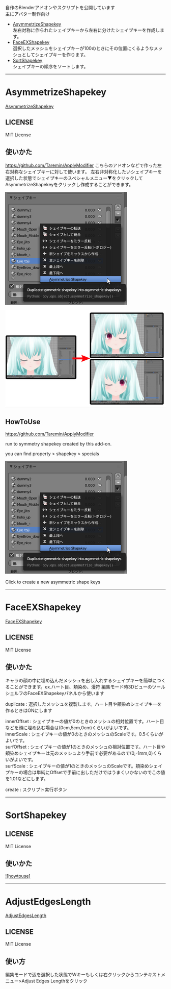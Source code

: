自作のBlenderアドオンやスクリプトを公開しています  
主にアバター制作向け  
- [AsymmetrizeShapekey](https://github.com/lowteq/blenderScripts/blob/master/scripts/AsymmetrizeShapekey.py)  
左右対称に作られたシェイプキーから左右に分けたシェイプキーを作成します。
- [FaceEXShapekey](https://github.com/lowteq/blenderScripts/blob/master/scripts/faceexshapekey.py)  
選択したメッシュをシェイプキーが100のときにその位置にくるようなメッシュとしてシェイプキーを作ります。
- [SortShapekey](https://github.com/lowteq/blenderScripts/blob/master/scripts/sortshapekey.py)  
シェイプキーの順序をソートします。
---

# AsymmetrizeShapekey
[AsymmetrizeShapekey](https://github.com/lowteq/blenderScripts/blob/master/scripts/AsymmetrizeShapekey.py)  
## LICENSE
MIT License
## 使いかた
https://github.com/Taremin/ApplyModifier
こちらのアドオンなどで作った左右対称なシェイプキーに対して使います。
左右非対称化したいシェイプキーを選択した状態でシェイプキーのスペシャルメニュー▼をクリックしてAsymmetrizeShapekeyをクリックし作成することができます。

![p](https://github.com/lowteq/blenderScripts/blob/master/readmeimages/20200211045408_383x354.png)

![s](https://github.com/lowteq/blenderScripts/blob/master/readmeimages/20200211113539_1468x888.png)
## HowToUse
https://github.com/Taremin/ApplyModifier

run to symmetry shapekey created by this add-on.

you can find property > shapekey > specials

![p](https://github.com/lowteq/blenderScripts/blob/master/readmeimages/20200211045408_383x354.png)

Click to create a new asymmetric shape keys


---

# FaceEXShapekey 
[FaceEXShapekey](https://github.com/lowteq/blenderScripts/blob/master/scripts/faceexshapekey.py)  
## LICENSE
MIT License
## 使いかた
キャラの顔の中に埋め込んだメッシュを出し入れするシェイプキーを簡単につくることができます。ex.ハート目、頬染め、漫符
編集モード時3DビューのツールシェルフのFaceEXShapekeyパネルから使います

duplicate : 選択したメッシュを複製します。ハート目や頬染めシェイプキーを作るときはONにします

innerOffset : シェイプキーの値が0のときのメッシュの相対位置です。ハート目などを顔に埋め込む場合は(0cm,5cm,0cm)くらいがよいです。  
innerScale : シェイプキーの値が0のときのメッシュのScaleです。0.5くらいがよいです。  
surfOffset : シェイプキーの値が1のときのメッシュの相対位置です。ハート目や頬染めシェイプキーは元のメッシュより手前で必要があるので(0,-1mm,0)くらいがよいです。  
surfScale : シェイプキーの値が1のときのメッシュのScaleです。頬染めシェイプキーの場合は単純にOffsetで手前に出しただけではうまくいかないのでこの値を1.01などにします。  

create : スクリプト実行ボタン


---

# SortShapekey
## LICENSE
MIT License
## 使いかた
[![howtouse]](https://user-images.githubusercontent.com/5676316/131511705-57495c7d-615d-45a9-978d-ddccd795fb2f.mp4)


---

# AdjustEdgesLength
[AdjustEdgesLength](https://github.com/lowteq/blenderScripts/blob/master/scripts/adjustedges.py)
## LICENSE
MIT License
## 使い方
編集モードで辺を選択した状態でWキーもしくは右クリックからコンテキストメニュー>Adjust Edges Lengthをクリック

